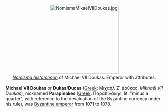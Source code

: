 <div class="photo" colspan="2" style="text-align: center; margin: 25px 0 10px;"><a class="image" href="https://en.wikipedia.org/wiki/File:NomismaMikaelVIIDoukas.jpg"><img alt="NomismaMikaelVIIDoukas.jpg" data-file-height="604" data-file-width="602" decoding="async" height="221" src="https://upload.wikimedia.org/wikipedia/commons/thumb/2/27/NomismaMikaelVIIDoukas.jpg/220px-NomismaMikaelVIIDoukas.jpg" srcset="https://upload.wikimedia.org/wikipedia/commons/thumb/2/27/NomismaMikaelVIIDoukas.jpg/330px-NomismaMikaelVIIDoukas.jpg 1.5x, //upload.wikimedia.org/wikipedia/commons/thumb/2/27/NomismaMikaelVIIDoukas.jpg/440px-NomismaMikaelVIIDoukas.jpg 2x" width="220"/></a><div style="line-height:normal;padding-bottom:0.2em;padding-top:0.2em;"><i><a class="mw-redirect" href="https://en.wikipedia.org/wiki/Nomisma_histamenon" title="Nomisma histamenon">Nomisma histamenon</a></i> of Michael VII Doukas. Emperor with attributes.</div></div>

[comment]: # 'breakpoint'
<p><b>Michael VII Doukas</b> or <b>Dukas</b>/<b>Ducas</b> (<a href="https://en.wikipedia.org/wiki/Greek_language" title="Greek language">Greek</a>: <span lang="el">Μιχαήλ Ζ΄ Δούκας</span>, <i>Mikhaēl VII Doukas</i>), nicknamed <b>Parapinakes</b> (<a href="https://en.wikipedia.org/wiki/Greek_language" title="Greek language">Greek</a>: <span lang="el">Παραπινάκης</span>, lit. "minus a quarter", with reference to the devaluation of the Byzantine currency under his rule), was <a class="mw-redirect" href="https://en.wikipedia.org/wiki/Byzantine_emperor" title="Byzantine emperor">Byzantine emperor</a> from 1071 to 1078.
</p>